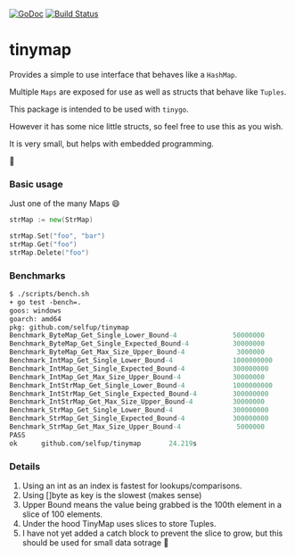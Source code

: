 [![GoDoc](https://godoc.org/github.com/selfup/tinymap?status.svg)](https://godoc.org/github.com/selfup/tinymap)
[![Build Status](https://travis-ci.org/selfup/tinymap.svg?branch=master)](https://travis-ci.org/selfup/tinymap)

# tinymap

Provides a simple to use interface that behaves like a `HashMap`.

Multiple `Maps` are exposed for use as well as structs that behave like `Tuples`.

This package is intended to be used with `tinygo`.

However it has some nice little structs, so feel free to use this as you wish.

It is very small, but helps with embedded programming.

:tada:

### Basic usage

Just one of the many Maps :smile:

```go
strMap := new(StrMap)

strMap.Set("foo", "bar")
strMap.Get("foo")
strMap.Delete("foo")
```

### Benchmarks

```ocaml
$ ./scripts/bench.sh
+ go test -bench=.
goos: windows
goarch: amd64
pkg: github.com/selfup/tinymap
Benchmark_ByteMap_Get_Single_Lower_Bound-4              50000000                25.3 ns/op
Benchmark_ByteMap_Get_Single_Expected_Bound-4           30000000                40.7 ns/op
Benchmark_ByteMap_Get_Max_Size_Upper_Bound-4             3000000               520 ns/op
Benchmark_IntMap_Get_Single_Lower_Bound-4               1000000000               2.51 ns/op
Benchmark_IntMap_Get_Single_Expected_Bound-4            300000000                4.36 ns/op
Benchmark_IntMap_Get_Max_Size_Upper_Bound-4             30000000                44.2 ns/op
Benchmark_IntStrMap_Get_Single_Lower_Bound-4            1000000000               2.70 ns/op
Benchmark_IntStrMap_Get_Single_Expected_Bound-4         300000000                4.46 ns/op
Benchmark_IntStrMap_Get_Max_Size_Upper_Bound-4          30000000                50.3 ns/op
Benchmark_StrMap_Get_Single_Lower_Bound-4               300000000                4.85 ns/op
Benchmark_StrMap_Get_Single_Expected_Bound-4            300000000                5.42 ns/op
Benchmark_StrMap_Get_Max_Size_Upper_Bound-4              5000000               382 ns/op
PASS
ok      github.com/selfup/tinymap       24.219s
```

### Details

1. Using an int as an index is fastest for lookups/comparisons.
1. Using []byte as key is the slowest (makes sense)
1. Upper Bound means the value being grabbed is the 100th element in a slice of 100 elements.
1. Under the hood TinyMap uses slices to store Tuples.
1. I have not yet added a catch block to prevent the slice to grow, but this should be used for small data sotrage :pray:
